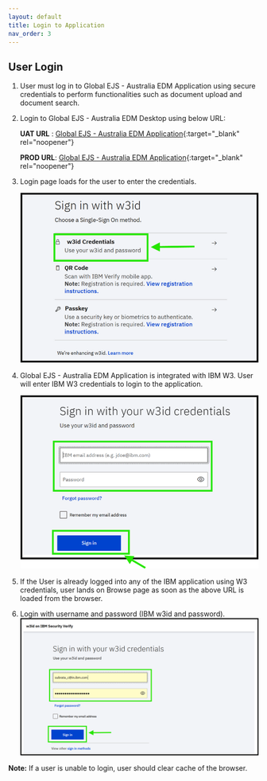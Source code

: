 ```yaml
---
layout: default
title: Login to Application
nav_order: 3
---
```


## User Login

1. User must log in to Global EJS - Australia EDM Application using secure credentials to perform functionalities such as document upload and document search.

2. Login to Global EJS - Australia EDM Desktop using below URL:

    **UAT URL** : [Global EJS - Australia EDM Application](https://cpd-gejscp4ba-dev.ibmejsdemo21-a77d60340023a6bc6f520169685a0756-0000.us-south.containers.appdomain.cloud/icn/navigator/?desktop=GEJSAPAU){:target="_blank" rel="noopener"}

    	
    **PROD URL**: [Global EJS - Australia EDM Application](https://cpd-gejs-prod-cp4ba.glbmzcl20221-a77d60340023a6bc6f520169685a0756-0000.us-south.containers.appdomain.cloud/icn/navigator/?desktop=GEJSAPAU){:target="_blank" rel="noopener"}  
		  
3. Login page loads for the user to enter the credentials. 

	![image](assets/images/ul1.png)

4. Global EJS - Australia EDM Application is integrated with IBM W3. User will enter IBM W3 credentials to login to the application.

	![image](assets/images/ul2.png)

5. If the User is already logged into any of the IBM application using W3 credentials, user lands on Browse page as soon as the above URL is loaded from the browser.

6. Login with username and password (IBM w3id and password).
	![image](assets/images/ul3.png)

**Note:** If a user is unable to login, user should clear cache of the browser.